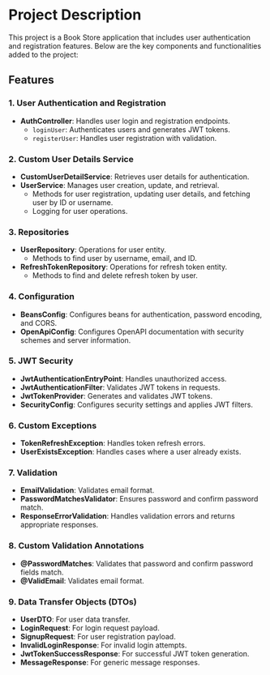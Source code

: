 # Project Description

This project is a Book Store application that includes user authentication and registration features. Below are the key components and functionalities added to the project:

## Features

### 1. User Authentication and Registration
- **AuthController**: Handles user login and registration endpoints.
  - `loginUser`: Authenticates users and generates JWT tokens.
  - `registerUser`: Handles user registration with validation.

### 2. Custom User Details Service
- **CustomUserDetailService**: Retrieves user details for authentication.
- **UserService**: Manages user creation, update, and retrieval.
  - Methods for user registration, updating user details, and fetching user by ID or username.
  - Logging for user operations.

### 3. Repositories
- **UserRepository**: Operations for user entity.
  - Methods to find user by username, email, and ID.
- **RefreshTokenRepository**: Operations for refresh token entity.
  - Methods to find and delete refresh token by user.

### 4. Configuration
- **BeansConfig**: Configures beans for authentication, password encoding, and CORS.
- **OpenApiConfig**: Configures OpenAPI documentation with security schemes and server information.

### 5. JWT Security
- **JwtAuthenticationEntryPoint**: Handles unauthorized access.
- **JwtAuthenticationFilter**: Validates JWT tokens in requests.
- **JwtTokenProvider**: Generates and validates JWT tokens.
- **SecurityConfig**: Configures security settings and applies JWT filters.

### 6. Custom Exceptions
- **TokenRefreshException**: Handles token refresh errors.
- **UserExistsException**: Handles cases where a user already exists.

### 7. Validation
- **EmailValidation**: Validates email format.
- **PasswordMatchesValidator**: Ensures password and confirm password match.
- **ResponseErrorValidation**: Handles validation errors and returns appropriate responses.

### 8. Custom Validation Annotations
- **@PasswordMatches**: Validates that password and confirm password fields match.
- **@ValidEmail**: Validates email format.

### 9. Data Transfer Objects (DTOs)
- **UserDTO**: For user data transfer.
- **LoginRequest**: For login request payload.
- **SignupRequest**: For user registration payload.
- **InvalidLoginResponse**: For invalid login attempts.
- **JwtTokenSuccessResponse**: For successful JWT token generation.
- **MessageResponse**: For generic message responses.
